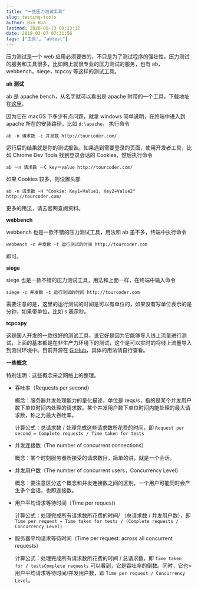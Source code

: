 ```yaml
---
title: "一些压力测试工具"
slug: testing-tools
author: Bin Hua
lastmod: 2020-08-13 09:13:12
date: 2018-03-07 07:31:56
tags: ["工具", "abtest"]
---
```


压力测试是一个 web 应用必须要做的，不只是为了测试程序的强壮性。压力测试的服务和工具很多，比如网上就很专业的压力测试的服务，也有 ab，webbench，siege，tcpcoy 等这样的测试工具。

**ab 测试**

ab 是 apache bench，从名字就可以看出是 apache 附带的一个工具，下载地址在[这里](http://httpd.apache.org/)。

因为它在 macOS 下多少有点问题，就拿 windows 简单说明，在终端中进入到 apache 所在的安装路径，比如 `d:\apache`， 执行命令

```
ab -n 请求数 -c 并发数 http://tourcoder.com/
```

运行后的结果就是你的测试报告。如果遇到需要登录的页面，使用开发者工具，比如 Chrome Dev Tools 找到登录会话的 Cookies，然后执行命令

```
ab －n 请求数 －C key＝value http://tourcoder.com/
```

如果 Cookies 较多，则设置头部

```
ab -n 请求数 -H "Cookie: Key1=Value1; Key2=Value2" http://tourcoder.com/
```

更多的用法，请去官网查阅资料。

**webbench**

webbench 也是一款不错的压力测试工具，用法和 ab 差不多，终端中执行命令

```
webbench -c 并发数 -t 运行测试的时间 http://tourcoder.com
```

即可。

**siege**

siege 也是一款不错的压力测试工具，用法和上面一样，在终端中输入命令

```
siege -c 并发数 -t 运行测试的时间 http://tourcoder.com
```

需要注意的是，这里的运行测试的时间是可以有单位的，如果没有写单位表示的是分钟，如果带单位，比如 s 表示秒。

**tcpcopy**

这是国人开发的一款很好的测试工具，说它好是因为它能够导入线上流量进行测试，上面的基本都是在非生产力环境下的测试，这个是可以实时的将线上流量导入到测试环境中。目前开源在 [GitHub](https://github.com/wangbin579/tcpcopy)，具体的用法请自行查看。

**一些概念**

特别注明：这些概念来之网络上的整理。

- 吞吐率（Requests per second）

    概念：服务器并发处理能力的量化描述，单位是 reqs/s，指的是某个并发用户数下单位时间内处理的请求数。某个并发用户数下单位时间内能处理的最大请求数，称之为最大吞吐率。

    计算公式：总请求数 / 处理完成这些请求数所花费的时间，即 `Request per second = Complete requests / Time taken for tests`

- 并发连接数（The number of concurrent connections）

    概念：某个时刻服务器所接受的请求数目，简单的讲，就是一个会话。

- 并发用户数（The number of concurrent users，Concurrency Level）

    概念：要注意区分这个概念和并发连接数之间的区别，一个用户可能同时会产生多个会话，也即连接数。

- 用户平均请求等待时间（Time per request）

    计算公式：处理完成所有请求数所花费的时间/ （总请求数 / 并发用户数），即 `Time per request = Time taken for tests / (Complete requests / Concurrency Level)`

- 服务器平均请求等待时间（Time per request: across all concurrent requests）

    计算公式：处理完成所有请求数所花费的时间 / 总请求数，即 `Time taken for / testsComplete requests` 可以看到，它是吞吐率的倒数。同时，它也=用户平均请求等待时间/并发用户数，即 `Time per request / Concurrency Level`。
